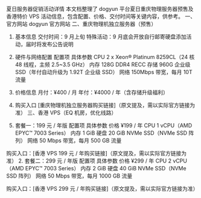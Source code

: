 夏日服务器促销活动详情
本文档整理了 dogyun 平台夏日重庆物理服务器预售及香港特价 VPS 活动信息，包含配置、价格、交付时间等关键内容，供参考。
一、官方网站
dogyun 官方网站
二、重庆物理机独立服务器（预售）
1. 基本信息
交付时间：9 月上旬
特殊活动：9 月底会开放自行邮寄硬盘添加活动，届时将发布公告说明
2. 硬件与网络配置
配置项
具体参数
CPU
2 x Xeon® Platinum 8259CL（24 核 48 线程，主频 2.5~3.5 GHz）
内存
128G DDR4 RECC
存储
960G 企业级 SSD（年付自动升级为 1.92T 企业级 SSD）
网络
150Mbps 带宽，每月 10T 流量

3. 价格信息
月付：¥400 / 月
年付：¥4000 / 年（含存储升级福利）
4. 购买入口
[重庆物理机独立服务器购买链接]（原文提及，需以实际官方链接为准）
三、香港 VPS（EQ 机房，优化线路）
1. 套餐一：199 元 / 年版
配置项
具体参数
价格
¥199 / 年
CPU
1 vCPU（AMD EPYC™ 7003 Series）
内存
1 GiB
硬盘
20 GiB NVMe SSD（NVMe SSD 阵列）
网络
50 Mbps 带宽，每月 500 GB 流量

购买入口：[香港 VPS 199 元 / 年购买链接]（原文提及，需以实际官方链接为准）
2. 套餐二：299 元 / 年版
配置项
具体参数
价格
¥299 / 年
CPU
2 vCPU（AMD EPYC™ 7003 Series）
内存
2 GiB
硬盘
40 GiB NVMe SSD（NVMe SSD 阵列）
网络
50 Mbps 带宽，每月 1000 GB 流量

购买入口：[香港 VPS 299 元 / 年购买链接]（原文提及，需以实际官方链接为准）
